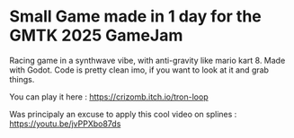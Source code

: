 # Small Game made in 1 day for the GMTK 2025 GameJam

Racing game in a synthwave vibe, with anti-gravity like mario kart 8.
Made with Godot.
Code is pretty clean imo, if you want to look at it and grab things.

You can play it here : 
https://crizomb.itch.io/tron-loop

Was principaly an excuse to apply this cool video on splines :
https://youtu.be/jvPPXbo87ds
